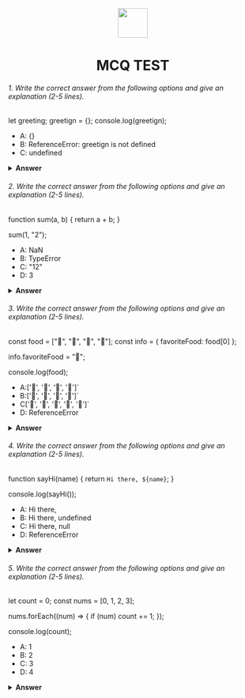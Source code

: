 <div align="center">
  <img height="60" src="https://edurev.gumlet.io/AllImages/original/ApplicationImages/CourseImages/944e5d47-8c55-4a89-91e5-22ab5f2798fc_CI.png">
  <h1>MCQ TEST</h1>
</div>

###### 1. Write the correct answer from the following options and give an explanation (2-5 lines).

let greeting;
greetign = {};
console.log(greetign);

- A: {}
- B: ReferenceError: greetign is not defined
- C: undefined

<details><summary><b>Answer</b></summary>
<p>

#### Answer: ?

<i>The correct answer is B. Because "greetign" is Not define. So it will return undefine.</i>

</p>
</details>

###### 2. Write the correct answer from the following options and give an explanation (2-5 lines).

function sum(a, b) {
  return a + b;
}

sum(1, "2");

- A: NaN
- B: TypeError
- C: "12"
- D: 3

<details><summary><b>Answer</b></summary>
<p>

#### Answer: ?

<i>The correct answer will be C that means the output of this code will be 12. 1 is a number, and "2" is a string so it perform string concatenation , the expression 1 + "2" set as "12" </i>

</p>
</details>

###### 3. Write the correct answer from the following options and give an explanation (2-5 lines).

const food = ["🍕", "🍫", "🥑", "🍔"];
const info = { favoriteFood: food[0] };

info.favoriteFood = "🍝";

console.log(food);

- A:['🍕', '🍫', '🥑', '🍔']`
- B:['🍝', '🍫', '🥑', '🍔']`
- C['🍝', '🍕', '🍫', '🥑', '🍔']`
- D: ReferenceError

<details><summary><b>Answer</b></summary>
<p>

#### Answer: ?

<i>The correct answer will be A. The food array will be the same as it is.Because it create an array of info bt the food Array remain unchage.</i>

</p>
</details>

###### 4. Write the correct answer from the following options and give an explanation (2-5 lines).

function sayHi(name) {
  return `Hi there, ${name}`;
}

console.log(sayHi());

- A: Hi there,
- B: Hi there, undefined
- C: Hi there, null
- D: ReferenceError

<details><summary><b>Answer</b></summary>
<p>

#### Answer: ?

<i>The correct answer will be B.Didn't provide an argument for the name parameter when calling sayHi(), the name variable inside the function will have the value of undefined by default.So it return Hi there Undefine</i>

</p>
</details>

###### 5. Write the correct answer from the following options and give an explanation (2-5 lines).

let count = 0;
const nums = [0, 1, 2, 3];

nums.forEach((num) => {
  if (num) count += 1;
});

console.log(count);

- A: 1
- B: 2
- C: 3
- D: 4

<details><summary><b>Answer</b></summary>
<p>

#### Answer: ?

<i>The correct answer will be C. That means the output will be 3. Here the condition is if num is truthy , increment the count variable by 1. The array contains [0,1,2,3]. Here, 0 is falsy value. That's why  it will not add 1 to the count. For other three others numbers it will add 1 for each time. That's why the answer will be 3.</i>

</p>
</details>


